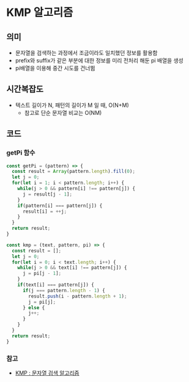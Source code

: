 # KMP 알고리즘
## 의미
- 문자열을 검색하는 과정에서 조금이라도 일치했던 정보를 활용함
- prefix와 suffix가 같은 부분에 대한 정보를 미리 전처리 해둔 pi 배열을 생성
- pi배열을 이용해 중간 시도를 건너뜀
## 시간복잡도
- 텍스트 길이가 N, 패턴의 길이가 M 일 때, O(N+M)
  - 참고로 단순 문자열 비교는 O(NM)
## 코드
### getPi 함수
```js
const getPi = (pattern) => {
  const result = Array(pattern.length).fill(0);
  let j = 0;
  for(let i = 1; i < pattern.length; i++) {
    while(j > 0 && pattern[i] !== pattern[j]) {
      j = result[j - 1];
    }
    if(pattern[i] === pattern[j]) {
      result[i] = ++j;
    }
  }
  return result;
}
```
```js
const kmp = (text, pattern, pi) => {
  const result = [];
  let j = 0;
  for(let i = 0; i < text.length; i++) {
    while(j > 0 && text[i] !== pattern[j]) {
      j = pi[j - 1];
    }
    if(text[i] === pattern[j]) {
      if(j === pattern.length - 1) {
        result.push(i - pattern.length + 1);
        j = pi[j];
      } else {
        j++;
      }
    }
  }
  return result;
}
```
### 참고
- [KMP : 문자열 검색 알고리즘](https://bowbowbow.tistory.com/6)